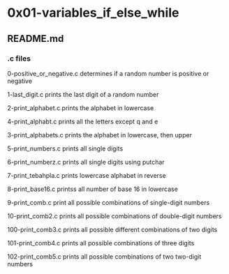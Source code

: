 # 0x01-variables_if_else_while
## README.md

### .c files

0-positive_or_negative.c
determines if a random number is positive or negative

1-last_digit.c
prints the last digit of a random number

2-print_alphabet.c
prints the alphabet in lowercase

4-print_alphabt.c
prints all the letters except q and e

3-print_alphabets.c
prints the alphabet in lowercase, then upper

5-print_numbers.c
prints all single digits

6-print_numberz.c
prints all single digits using putchar

7-print_tebahpla.c
prints lowercase alphabet in reverse

8-print_base16.c
printss all number of base 16 in lowercase

9-print_comb.c
print all possible combinations of single-digit numbers

10-print_comb2.c
prints all possible combinations of double-digit numbers

100-print_comb3.c
prints all possible different combinations of two digits

101-print_comb4.c
prints all possible combinations of three digits

102-print_comb5.c
prints all possible combinations of two two-digit numbers
